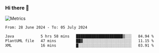 ### Hi there 👋

![Metrics](https://github.com/radoapx/radoapx/blob/main/github-metrics.svg)

<!--START_SECTION:waka-->

```txt
From: 28 June 2024 - To: 05 July 2024

Java            5 hrs 58 mins   █████████████████████▒░░░   84.94 %
PlantUML file   47 mins         ██▓░░░░░░░░░░░░░░░░░░░░░░   11.15 %
XML             16 mins         █░░░░░░░░░░░░░░░░░░░░░░░░   03.91 %
```

<!--END_SECTION:waka-->

<!--
**radoapx/radoapx** is a ✨ _special_ ✨ repository because its `README.md` (this file) appears on your GitHub profile.

Here are some ideas to get you started:

- 🔭 I’m currently working on ...
- 🌱 I’m currently learning ...
- 👯 I’m looking to collaborate on ...
- 🤔 I’m looking for help with ...
- 💬 Ask me about ...
- 📫 How to reach me: ...
- 😄 Pronouns: ...
- ⚡ Fun fact: ...
-->
